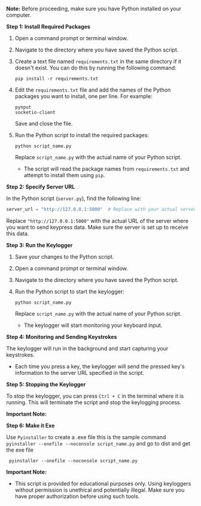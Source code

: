 
**Note:** Before proceeding, make sure you have Python installed on your computer.

**Step 1: Install Required Packages**

1. Open a command prompt or terminal window.

2. Navigate to the directory where you have saved the Python script.

3. Create a text file named `requirements.txt` in the same directory if it doesn't exist. You can do this by running the following command:

   ```
   pip install -r requirements.txt
   ```

4. Edit the `requirements.txt` file and add the names of the Python packages you want to install, one per line. For example:

   ```
   pynput
   socketio-client
   ```

   Save and close the file.

5. Run the Python script to install the required packages:

   ```
   python script_name.py
   ```

   Replace `script_name.py` with the actual name of your Python script.

   - The script will read the package names from `requirements.txt` and attempt to install them using `pip`.

**Step 2: Specify Server URL**

In the Python script (`server.py`), find the following line:

```python
server_url = "http://127.0.0.1:5000"  # Replace with your actual server URL
```

Replace `"http://127.0.0.1:5000"` with the actual URL of the server where you want to send keypress data. Make sure the server is set up to receive this data.

**Step 3: Run the Keylogger**

1. Save your changes to the Python script.

2. Open a command prompt or terminal window.

3. Navigate to the directory where you have saved the Python script.

4. Run the Python script to start the keylogger:

   ```
   python script_name.py
   ```

   Replace `script_name.py` with the actual name of your Python script.

   - The keylogger will start monitoring your keyboard input.

**Step 4: Monitoring and Sending Keystrokes**

The keylogger will run in the background and start capturing your keystrokes.

- Each time you press a key, the keylogger will send the pressed key's information to the server URL specified in the script.

**Step 5: Stopping the Keylogger**

To stop the keylogger, you can press `Ctrl + C` in the terminal where it is running. This will terminate the script and stop the keylogging process.

**Important Note:**

**Step 6: Make it Exe**

Use `Pyinstaller` to create a .exe file this is the sample command `pyinstaller --onefile --noconsole script_name.py` and go to dist and get the exe file

  ```
   pyinstaller --onefile --noconsole script_name.py
   ```

**Important Note:**

- This script is provided for educational purposes only. Using keyloggers without permission is unethical and potentially illegal. Make sure you have proper authorization before using such tools.


